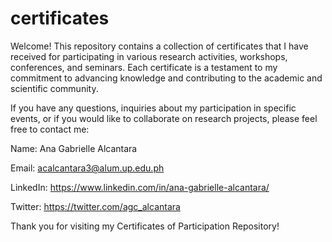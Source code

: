 # certificates
Welcome!
This repository contains a collection of certificates that I have received for participating in various research activities, workshops, conferences, and seminars. Each certificate is a testament to my commitment to advancing knowledge and contributing to the academic and scientific community.


If you have any questions, inquiries about my participation in specific events, or if you would like to collaborate on research projects, please feel free to contact me:

Name: Ana Gabrielle Alcantara

Email: acalcantara3@alum.up.edu.ph

LinkedIn: https://www.linkedin.com/in/ana-gabrielle-alcantara/

Twitter: https://twitter.com/agc_alcantara


Thank you for visiting my Certificates of Participation Repository!
